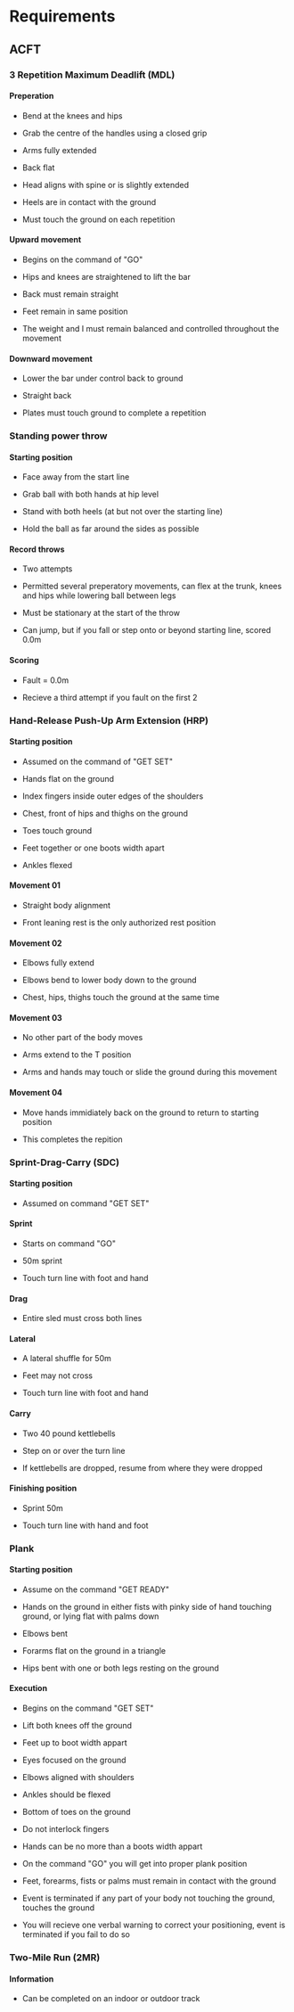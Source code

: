 # Requirements

## ACFT

### 3 Repetition Maximum Deadlift (MDL)

#### Preperation

- Bend at the knees and hips 

- Grab the centre of the handles using a closed grip

- Arms fully extended

- Back flat

- Head aligns with spine or is slightly extended

- Heels are in contact with the ground

- Must touch the ground on each repetition

#### Upward movement

- Begins on the command of "GO"

- Hips and knees are straightened to lift the bar

- Back must remain straight

- Feet remain in same position

- The weight and I must remain balanced and controlled throughout the movement

#### Downward movement

- Lower the bar under control back to ground

- Straight back

- Plates must touch ground to complete a repetition

### Standing power throw

#### Starting position

- Face away from the start line

- Grab ball with both hands at hip level

- Stand with both heels (at but not over the starting line)

- Hold the ball as far around the sides as possible

#### Record throws

- Two attempts

- Permitted several preperatory movements, can flex at the trunk, knees and hips while lowering ball between legs

- Must be stationary at the start of the throw

- Can jump, but if you fall or step onto or beyond starting line, scored 0.0m

#### Scoring

- Fault = 0.0m 

- Recieve a third attempt if you fault on the first 2

### Hand-Release Push-Up Arm Extension (HRP)

#### Starting position

- Assumed on the command of "GET SET"

- Hands flat on the ground

- Index fingers inside outer edges of the shoulders

- Chest, front of hips and thighs on the ground

- Toes touch ground

- Feet together or one boots width apart

- Ankles flexed

#### Movement 01

- Straight body alignment

- Front leaning rest is the only authorized rest position

#### Movement 02

- Elbows fully extend

- Elbows bend to lower body down to the ground

- Chest, hips, thighs touch the ground at the same time

#### Movement 03

- No other part of the body moves

- Arms extend to the T position

- Arms and hands may touch or slide the ground during this movement

#### Movement 04

- Move hands immidiately back on the ground to return to starting position

- This completes the repition

### Sprint-Drag-Carry (SDC)

#### Starting position

- Assumed on command "GET SET"

#### Sprint

- Starts on command "GO"

- 50m sprint

- Touch turn line with foot and hand

#### Drag

- Entire sled must cross both lines

#### Lateral

- A lateral shuffle for 50m

- Feet may not cross

- Touch turn line with foot and hand

#### Carry

- Two 40 pound kettlebells

- Step on or over the turn line

- If kettlebells are dropped, resume from where they were dropped

#### Finishing position

- Sprint 50m

- Touch turn line with hand and foot

### Plank

#### Starting position

- Assume on the command "GET READY"

- Hands on the ground in either fists with pinky side of hand touching ground, or lying flat with palms down

- Elbows bent 

- Forarms flat on the ground in a triangle

- Hips bent with one or both legs resting on the ground

#### Execution

- Begins on the command "GET SET"

- Lift both knees off the ground

- Feet up to boot width appart

- Eyes focused on the ground

- Elbows aligned with shoulders 

- Ankles should be flexed

- Bottom of toes on the ground

- Do not interlock fingers

- Hands can be no more than a boots width appart

- On the command "GO" you will get into proper plank position

- Feet, forearms, fists or palms must remain in contact with the ground

- Event is terminated if any part of your body not touching the ground, touches the ground

- You will recieve one verbal warning to correct your positioning, event is terminated if you fail to do so

### Two-Mile Run (2MR)

#### Information

- Can be completed on an indoor or outdoor track